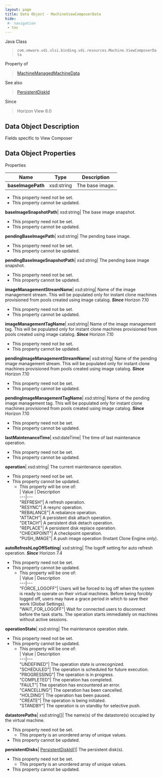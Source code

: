 ```yaml
---
layout: page
title: Data Object - MachineViewComposerData
hide:
 #- navigation
 - toc
---
```






Java Class  
> `com.vmware.vdi.vlsi.binding.vdi.resources.Machine.ViewComposerData`

Property of  
> [MachineManagedMachineData](vdi.resources.Machine.ManagedMachineData.md#field_detail)

See also  
> [PersistentDiskId](vdi.entity.PersistentDiskId.md)

Since  
> Horizon View 6.0


## Data Object Description 

Fields specific to View Composer 

## Data Object Properties

Properties

Name |  Type |  Description   
---|---|---  
**baseImagePath**|  xsd:string|  The base image.   


* This property need not be set.
* This property cannot be updated.

  
**baseImageSnapshotPath**|  xsd:string|  The base image snapshot.   


* This property need not be set.
* This property cannot be updated.

  
**pendingBaseImagePath**|  xsd:string|  The pending base image.   


* This property need not be set.
* This property cannot be updated.

  
**pendingBaseImageSnapshotPath**|  xsd:string|  The pending base image snapshot.   


* This property need not be set.
* This property cannot be updated.

  
**imageManagementStreamName**|  xsd:string|  Name of the image management stream. This will be populated only for instant clone machines provisioned from pools created using image catalog.  **_Since_** Horizon 7.10  


* This property need not be set.
* This property cannot be updated.

  
**imageManagementTagName**|  xsd:string|  Name of the image management tag. This will be populated only for instant clone machines provisioned from pools created using image catalog.  **_Since_** Horizon 7.10  


* This property need not be set.
* This property cannot be updated.

  
**pendingImageManagementStreamName**|  xsd:string|  Name of the pending image management stream. This will be populated only for instant clone machines provisioned from pools created using image catalog.  **_Since_** Horizon 7.10  


* This property need not be set.
* This property cannot be updated.

  
**pendingImageManagementTagName**|  xsd:string|  Name of the pending image management tag. This will be populated only for instant clone machines provisioned from pools created using image catalog.  **_Since_** Horizon 7.10  


* This property need not be set.
* This property cannot be updated.

  
**lastMaintenanceTime**|  xsd:dateTime|  The time of last maintenance operation.   


* This property need not be set.
* This property cannot be updated.

  
**operation**|  xsd:string|  The current maintenance operation.   


* This property need not be set.
* This property cannot be updated.
  * This property will be one of:  
|  Value |  Description   
---|---  
"REFRESH"| A refresh operation.  
"RESYNC"| A resync operation.  
"REBALANCE"| A rebalance operation.  
"ATTACH"| A persistent disk attach operation.  
"DETACH"| A persistent disk detach operation.  
"REPLACE"| A persistent disk replace operation.  
"CHECKPOINT"| A checkpoint operation.  
"PUSH_IMAGE"| A push image operation (Instant Clone Engine only).  

  
**autoRefreshLogOffSetting**|  xsd:string|  The logoff setting for auto refresh operation.  **_Since_** Horizon 7.4  


* This property need not be set.
* This property cannot be updated.
  * This property will be one of:  
|  Value |  Description   
---|---  
"FORCE_LOGOFF"| Users will be forced to log off when the system is ready to operate on their virtual machines. Before being forcibly logged off, users may have a grace period in which to save their work (Global Settings).  
"WAIT_FOR_LOGOFF"| Wait for connected users to disconnect before the task starts. The operation starts immediately on machines without active sessions.  

  
**operationState**|  xsd:string|  The maintenance operation state.   


* This property need not be set.
* This property cannot be updated.
  * This property will be one of:  
|  Value |  Description   
---|---  
"UNDEFINED"| The operation state is unrecognized.  
"SCHEDULED"| The operation is scheduled for future execution.  
"PROGRESSING"| The operation is in progress.  
"COMPLETED"| The operation has completed.  
"FAULT"| The operation has encountered an error.  
"CANCELLING"| The operation has been cancelled.  
"HOLDING"| The operation has been paused.  
"CREATE"| The operation is being initiated.  
"STANDBY"| The operation is on standby for selective push.  

  
**datastorePaths**|  xsd:string[]|  The name(s) of the datastore(s) occupied by the virtual machine.   


* This property need not be set.
  * This property is an unordered array of unique values.
* This property cannot be updated.

  
**persistentDisks**| [PersistentDiskId[]](vdi.entity.PersistentDiskId.md)|  The persistent disk(s).   


* This property need not be set.
  * This property is an unordered array of unique values.
* This property cannot be updated.

  
  
  
   
  
  

